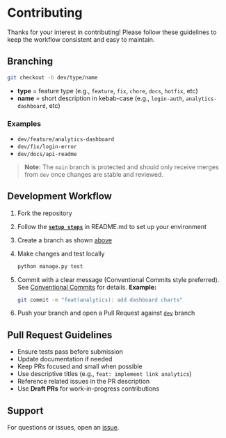 # Contributing

Thanks for your interest in contributing! Please follow these guidelines to keep the workflow consistent and easy to maintain.

## Branching

```bash
git checkout -b dev/type/name
````

* **type** = feature type (e.g., `feature`, `fix`, `chore`, `docs`, `hotfix`, etc)
* **name** = short description in kebab-case (e.g., `login-auth`, `analytics-dashboard`, etc)

### Examples

* `dev/feature/analytics-dashboard`
* `dev/fix/login-error`
* `dev/docs/api-readme`

> **Note:** The `main` branch is protected and should only receive merges from `dev` once changes are stable and reviewed.

## Development Workflow

1. Fork the repository
2. Follow the [**`setup steps`**](README.md/#quick-start) in README.md to set up your environment
3. Create a branch as shown [above](#branching)
4. Make changes and test locally

   ```bash
   python manage.py test
   ```
5. Commit with a clear message (Conventional Commits style preferred).
   See [Conventional Commits](https://www.conventionalcommits.org) for details.
   **Example:**

   ```bash
   git commit -m "feat(analytics): add dashboard charts"
   ```
6. Push your branch and open a Pull Request against [`dev`](https://github.com/HERALDEXX/url-shortener/tree/dev) branch

## Pull Request Guidelines

* Ensure tests pass before submission
* Update documentation if needed
* Keep PRs focused and small when possible
* Use descriptive titles (e.g., `feat: implement link analytics`)
* Reference related issues in the PR description
* Use **Draft PRs** for work-in-progress contributions

## Support

For questions or issues, open an [issue](https://github.com/HERALDEXX/url-shortener/issues).
